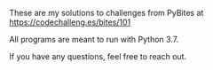 These are my solutions to challenges from PyBites at
https://codechalleng.es/bites/101

All programs are meant to run with Python 3.7.

If you have any questions, feel free to reach out. 
